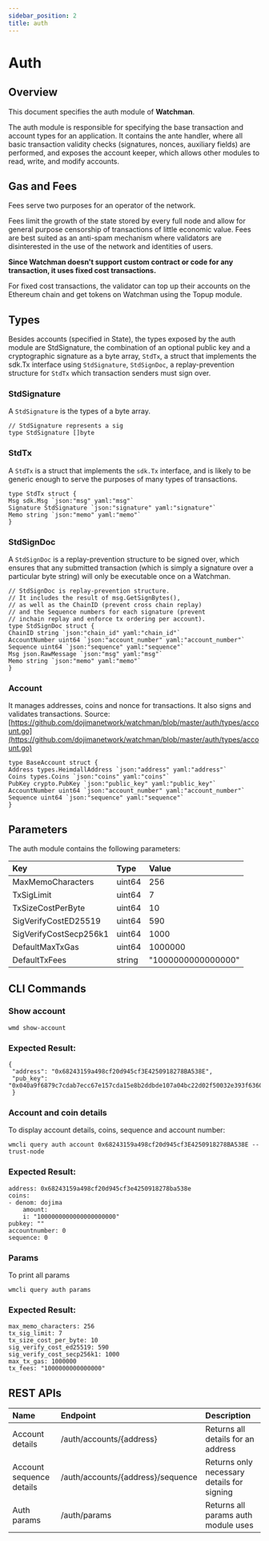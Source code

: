```yaml
---
sidebar_position: 2
title: auth
---
```

# Auth

## Overview

This document specifies the auth module of **Watchman**.

The auth module is responsible for specifying the base transaction and account types for an application. It contains the ante handler, where all basic transaction validity checks (signatures, nonces, auxiliary fields) are performed, and exposes the account keeper, which allows other modules to read, write, and modify accounts.

## Gas and Fees

Fees serve two purposes for an operator of the network.

Fees limit the growth of the state stored by every full node and allow for general purpose censorship of transactions of little economic value. Fees are best suited as an anti-spam mechanism where validators are disinterested in the use of the network and identities of users.

**Since Watchman doesn't support custom contract or code for any transaction, it uses fixed cost transactions.**

For fixed cost transactions, the validator can top up their accounts on the Ethereum chain and get tokens on Watchman using the Topup module.

## Types

Besides accounts (specified in State), the types exposed by the auth module are StdSignature, the combination of an optional public key and a cryptographic signature as a byte array, `StdTx`, a struct that implements the sdk.Tx interface using `StdSignature`, `StdSignDoc`, a replay-prevention structure for `StdTx` which transaction senders must sign over.

### StdSignature

A `StdSignature` is the types of a byte array.

```text
// StdSignature represents a sig
type StdSignature []byte
```
### StdTx

A `StdTx` is a struct that implements the `sdk.Tx` interface, and is likely to be generic enough to serve the purposes of many types of transactions.

``` text
type StdTx struct { 
Msg sdk.Msg `json:"msg" yaml:"msg"` 
Signature StdSignature `json:"signature" yaml:"signature"` 
Memo string `json:"memo" yaml:"memo"`
}
```
### StdSignDoc

A `StdSignDoc` is a replay-prevention structure to be signed over, which ensures that any submitted transaction (which is simply a signature over a particular byte string) will only be executable once on a Watchman.

``` text
// StdSignDoc is replay-prevention structure.
// It includes the result of msg.GetSignBytes(),
// as well as the ChainID (prevent cross chain replay)
// and the Sequence numbers for each signature (prevent
// inchain replay and enforce tx ordering per account).
type StdSignDoc struct { 
ChainID string `json:"chain_id" yaml:"chain_id"` 
AccountNumber uint64 `json:"account_number" yaml:"account_number"` 
Sequence uint64 `json:"sequence" yaml:"sequence"` 
Msg json.RawMessage `json:"msg" yaml:"msg"` 
Memo string `json:"memo" yaml:"memo"`
}
```

### Account

It manages addresses, coins and nonce for transactions. It also signs and validates transactions.
Source:[https://github.com/dojimanetwork/watchman/blob/master/auth/types/account.go](https://github.com/dojimanetwork/watchman/blob/master/auth/types/account.go)

```text
type BaseAccount struct { 
Address types.HeimdallAddress `json:"address" yaml:"address"` 
Coins types.Coins `json:"coins" yaml:"coins"` 
PubKey crypto.PubKey `json:"public_key" yaml:"public_key"` 
AccountNumber uint64 `json:"account_number" yaml:"account_number"` 
Sequence uint64 `json:"sequence" yaml:"sequence"`
}
```

## Parameters

The auth module contains the following parameters:

| Key | Type | Value |
| :--- | :--- | :--- |
| MaxMemoCharacters | uint64 | 256 |
| TxSigLimit | uint64 | 7 |
| TxSizeCostPerByte | uint64 | 10 |
| SigVerifyCostED25519 | uint64 | 590 |
| SigVerifyCostSecp256k1 | uint64 | 1000 |
| DefaultMaxTxGas | uint64 | 1000000 |
| DefaultTxFees | string | "1000000000000000" |

## CLI Commands

### Show account

`wmd show-account`

### Expected Result:

```text
{
 "address": "0x68243159a498cf20d945cf3E4250918278BA538E", 
 "pub_key": "0x040a9f6879c7cdab7ecc67e157cda15e8b2ddbde107a04bc22d02f50032e393f6360a05e85c7c1ecd201ad30dfb886af12dd02b47e4463f6f0f6f94159dc9f10b8"
 }
 ```

### Account and coin details

To display account details, coins, sequence and account number:

`wmcli query auth account 0x68243159a498cf20d945cf3E4250918278BA538E --trust-node`


### Expected Result:

```text
address: 0x68243159a498cf20d945cf3e4250918278ba538e
coins:
- denom: dojima 
    amount: 
    i: "1000000000000000000000"
pubkey: ""
accountnumber: 0
sequence: 0
```

### Params

To print all params

`wmcli query auth params`

### Expected Result:

```text
max_memo_characters: 256
tx_sig_limit: 7
tx_size_cost_per_byte: 10
sig_verify_cost_ed25519: 590
sig_verify_cost_secp256k1: 1000
max_tx_gas: 1000000
tx_fees: "1000000000000000"
```

## REST APIs

| Name | Endpoint | Description |
| :--- | :--- | :--- |
| Account details | /auth/accounts/{address} | Returns all details for an address |
| Account sequence details| /auth/accounts/{address}/sequence |Returns only necessary details for signing |
| Auth params | /auth/params | Returns all params auth module uses |


